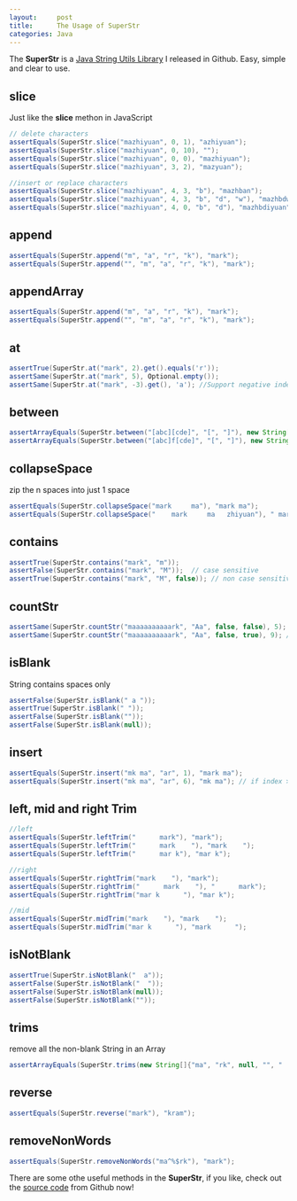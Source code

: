 ```yaml
---
layout:     post
title:      The Usage of SuperStr
categories: Java
---
```


The **SuperStr** is a [Java String Utils Library](https://github.com/zhiyuanMA/SuperStr) I released in Github. Easy, simple and clear to use.


## slice
Just like the **slice** methon in JavaScript

```java
// delete characters
assertEquals(SuperStr.slice("mazhiyuan", 0, 1), "azhiyuan");
assertEquals(SuperStr.slice("mazhiyuan", 0, 10), "");
assertEquals(SuperStr.slice("mazhiyuan", 0, 0), "mazhiyuan");
assertEquals(SuperStr.slice("mazhiyuan", 3, 2), "mazyuan");

//insert or replace characters
assertEquals(SuperStr.slice("mazhiyuan", 4, 3, "b"), "mazhban");
assertEquals(SuperStr.slice("mazhiyuan", 4, 3, "b", "d", "w"), "mazhbdwan");
assertEquals(SuperStr.slice("mazhiyuan", 4, 0, "b", "d"), "mazhbdiyuan");
```

## append

```java
assertEquals(SuperStr.append("m", "a", "r", "k"), "mark");
assertEquals(SuperStr.append("", "m", "a", "r", "k"), "mark");
```


## appendArray

```java
assertEquals(SuperStr.append("m", "a", "r", "k"), "mark");
assertEquals(SuperStr.append("", "m", "a", "r", "k"), "mark");
```

## at

```java
assertTrue(SuperStr.at("mark", 2).get().equals('r'));
assertSame(SuperStr.at("mark", 5), Optional.empty());
assertSame(SuperStr.at("mark", -3).get(), 'a'); //Support negative index
```

## between

```java
assertArrayEquals(SuperStr.between("[abc][cde]", "[", "]"), new String[]{"abc", "cde"});
assertArrayEquals(SuperStr.between("[abc]f[cde]", "[", "]"), new String[]{"abc", "cde"});
```

## collapseSpace

zip the n spaces into just 1 space

```java
assertEquals(SuperStr.collapseSpace("mark     ma"), "mark ma");
assertEquals(SuperStr.collapseSpace("    mark     ma   zhiyuan"), " mark ma zhiyuan");
```

## contains

```java
assertTrue(SuperStr.contains("mark", "m"));
assertFalse(SuperStr.contains("mark", "M"));  // case sensitive
assertTrue(SuperStr.contains("mark", "M", false)); // non case sensitive
```

## countStr

```java
assertSame(SuperStr.countStr("maaaaaaaaaark", "Aa", false, false), 5); // non case sensitive and without allow overlapping
assertSame(SuperStr.countStr("maaaaaaaaaark", "Aa", false, true), 9); // non case sensitive and with allow overlapping
```

## isBlank

String contains spaces only

```java
assertFalse(SuperStr.isBlank(" a "));
assertTrue(SuperStr.isBlank(" "));
assertFalse(SuperStr.isBlank(""));
assertFalse(SuperStr.isBlank(null));
```


## insert

```java
assertEquals(SuperStr.insert("mk ma", "ar", 1), "mark ma");
assertEquals(SuperStr.insert("mk ma", "ar", 6), "mk ma"); // if index > value.length, return the value 
```

## left, mid and right Trim

```java
//left
assertEquals(SuperStr.leftTrim("      mark"), "mark");
assertEquals(SuperStr.leftTrim("      mark    "), "mark    ");
assertEquals(SuperStr.leftTrim("      mar k"), "mar k");

//right
assertEquals(SuperStr.rightTrim("mark    "), "mark");
assertEquals(SuperStr.rightTrim("      mark    "), "      mark");
assertEquals(SuperStr.rightTrim("mar k      "), "mar k");

//mid
assertEquals(SuperStr.midTrim("mark    "), "mark    ");
assertEquals(SuperStr.midTrim("mar k      "), "mark      ");

```

## isNotBlank

```java
assertTrue(SuperStr.isNotBlank("  a"));
assertFalse(SuperStr.isNotBlank("  "));
assertFalse(SuperStr.isNotBlank(null));
assertFalse(SuperStr.isNotBlank(""));
```

## trims

remove all the non-blank String in an Array

```java
assertArrayEquals(SuperStr.trims(new String[]{"ma", "rk", null, "", "  "}), new String[]{"ma", "rk"});
```

## reverse

```java
assertEquals(SuperStr.reverse("mark"), "kram");
```

## removeNonWords

```java
assertEquals(SuperStr.removeNonWords("ma^%$rk"), "mark");
```


There are some othe useful methods in the **SuperStr**, if you like, check out the [source code](https://github.com/zhiyuanMA/SuperStr) from Github now!